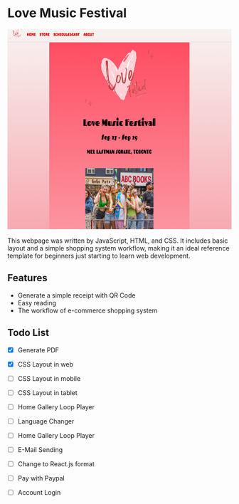 # Love Music Festival
<div align="center">
    <img src="Common/Image/README/README1.png" alt="Title!" height="450" width="auto"/>
</div>

This webpage was written by JavaScript, HTML, and CSS. It includes basic layout and a simple shopping system workflow, making it an ideal reference template for beginners just starting to learn web development.

## Features
- Generate a simple receipt with QR Code
- Easy reading
- The workflow of e-commerce shopping system

## Todo List
- [x] Generate PDF
- [x] CSS Layout in web
- [ ] CSS Layout in mobile
- [ ] CSS Layout in tablet
- [ ] Home Gallery Loop Player
- [ ] Language Changer
- [ ] Home Gallery Loop Player
- [ ] E-Mail Sending
- [ ] Change to React.js format
- [ ] Pay with Paypal
- [ ] Account Login

